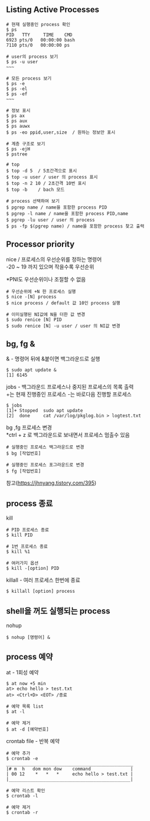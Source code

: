 
## Listing Active Processes   
```
# 현재 실행중인 process 확인
$ ps
PID   TTY     TIME    CMD
6923 pts/0   00:00:00 bash
7110 pts/0   00:00:00 ps

# user의 process 보기
$ ps -u user
~~~

# 모든 process 보기
$ ps -e 
$ ps -el
$ ps -ef
~~~

# 정보 표시
$ ps ax
$ ps aux
$ ps auwx 
$ ps -eo ppid,user,size  / 원하는 정보만 표시

# 계층 구조로 보기
$ ps -ejH
$ pstree

# top
$ top -d 5  / 5초간격으로 표시
$ top -u user / user 의 process 표시
$ top -n 2 10 / 2초간격 10번 표시
$ top -b    / bach 모드

# process 선택하여 보기
$ pgrep name / name을 포함한 process PID
$ pgrep -l name / name을 포함한 process PID,name
$ pgrep -lu user / user 의 process
$ ps -fp $(pgrep name) / name을 포함한 process 찾고 출력

```
   
## Processor priority   
nice / 프로세스의 우선순위를 정하는 명령어   
-20 ~ 19 까지 있으며 작을수록 우선순위   

*PNI도 우선순위이나 조절할 수 없음   
```
# 우선순위에 +N 한 프로세스 실행
$ nice -[N] process
$ nice process / default 값 10인 process 실행

# 이미실행된 NI값에 N을 더한 값 변경
$ sudo renice [N] PID
$ sudo renice [N] -u user / user 의 NI값 변경
```
   
## bg, fg &  
& - 명령어 뒤에 &붙이면 백그라운드로 실행
```
$ sudo apt update &
[1] 6145
```
   
jobs - 백그라운드 프로세스나 중지된 프로세스의 목록 출력    
+는 현재 진행중인 프로세스 -는 바로다음 진행할 프로세스
```
$ jobs
[1]+ Stopped  sudo apt update
[2]  done     cat /var/log/pkglog.bin > logtest.txt
```
   
bg ,fg 프로세스 변경   
*ctrl + z 로 백그라운드로 보내면서 프로세스 멈출수 있음 
```
# 실행중인 프로세스 백그라운드로 변경
$ bg [작업번호]

# 실행중인 프로세스 포그라운드로 변경
$ fg [작업번호]
```
참고(https://jhnyang.tistory.com/395)   
   
## process 종료    
kill   
```
# PID 프로세스 종료
$ kill PID 

# 1번 프로세스 종료
$ kill %1

# 여러가지 옵션
$ kill -[option] PID
```
    
killall - 여러 프로세스 한번에 종료
```
$ killall [option] process
```
   
## shell을 꺼도 실행되는 process   
nohup
```
$ nohup [명령어] &
```
   
## process 예약   
at - 1회성 예약
```
$ at now +5 min 
at> echo hello > test.txt
at> <Ctrl+D> <EOT> /종료

# 예약 목록 list
$ at -l

# 예약 제거
$ at -d [예약번호]

```   
    
crontab file  - 반복 예약
```
# 예약 추가
$ crontab -e
________________________________________________
|# m  h   dom mon dow    command               |
| 00 12    *   *   *     echo hello > test.txt |
|______________________________________________|

# 예약 리스트 확인
$ crontab -l

# 예약 제거
$ crontab -r
```

